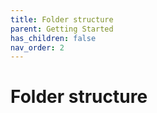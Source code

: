 ```yaml
---
title: Folder structure
parent: Getting Started
has_children: false
nav_order: 2
---
```


# Folder structure

